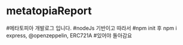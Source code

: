 # metatopiaReport
#메타토피아 개발로그 입니다.
#nodeJs 기반이고 따라서
#npm init 후 npm i express, @openzeppelin, ERC721A 
#있어야 돌아감요
